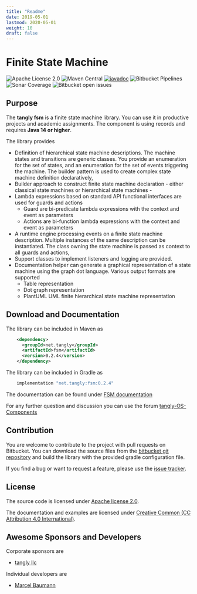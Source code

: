```yaml
---
title: "Readme"
date: 2019-05-01
lastmod: 2020-05-01
weight: 10
draft: false
---
```


# Finite State Machine

![Apache License 2.0](https://img.shields.io/badge/license-Apache%202-blue.svg)
![Maven Central](https://img.shields.io/maven-central/v/net.tangly/fsm.svg)
[![javadoc](https://javadoc.io/badge2/net.tangly/fsm/javadoc.svg)](https://javadoc.io/doc/net.tangly/fsm)
![Bitbucket Pipelines](https://img.shields.io/bitbucket/pipelines/tangly-team/tangly-os.svg)
![Sonar Coverage](https://img.shields.io/sonar/https/sonarcloud.io/tangly-os-at-tangly.net/coverage.svg)
![Bitbucket open issues](https://img.shields.io/bitbucket/issues-raw/tangly/tangly-os.svg)

## Purpose

The **tangly fsm** is a finite state machine library. You can use it in productive projects and academic assignments.
The component is using records and requires **Java 14 or higher**.

The library provides

* Definition of hierarchical state machine descriptions. The machine states and transitions are generic classes. You provide an enumeration for the
  set of states, and an enumeration for the set of events triggering the machine. The builder pattern is used to create complex state machine 
  definition declaratively,
* Builder approach to construct finite state machine declaration - either classical state machines or hierarchical state machines -
* Lambda expressions based on standard API functional interfaces are used for guards and actions
  * Guard are bi-predicate lambda expressions with the context and event as parameters
  * Actions are bi-function lambda expressions with the context and event as parameters 
* A runtime engine processing events on a finite state machine description. Multiple instances of the same description can be instantiated. The class 
  owning the state machine is passed as context to all guards and actions,
* Support classes to implement listeners and logging are provided. 
* Documentation helper can generate a graphical representation of a state machine using the graph dot language. Various output formats are supported
  * Table representation
  * Dot graph representation
  * PlantUML UML finite hierarchical state machine representation

## Download and Documentation

The library can be included in Maven as

```xml
    <dependency>
      <groupId>net.tangly</groupId>
      <artifactId>fsm</artifactId>
      <version>0.2.4</version>
    </dependency>
```    

The library can be included in Gradle as

```groovy
    implementation "net.tangly:fsm:0.2.4"
```
 
The documentation can be found under [FSM documentation](https://tangly-team.bitbucket.io)

For any further question and discussion you can use the forum [tangly-OS-Components](https://groups.google.com/d/forum/tangly-os-components)
        
## Contribution

You are welcome to contribute to the project with pull requests on Bitbucket. You can download the source files from the 
[bitbucket git repository](https://bitbucket.org/tangly-team/tangly-os.git) and build  the library with the provided gradle configuration file.

If you find a bug or want to request a feature, please use the [issue tracker](https://bitbucket.org/tangly-team/tangly-os/issues).

## License

The source code is licensed under [Apache license 2.0](https://www.apache.org/licenses/LICENSE-2.0).

The documentation and examples are licensed under [Creative Common (CC Attribution 4.0 International)](https://creativecommons.org/licenses/by/4.0/).

## Awesome Sponsors and Developers

Corporate sponsors are

* [tangly llc](https://www.tangly.net)

Individual developers are

* [Marcel Baumann](https://linkedin.com/in/marcelbaumann)
